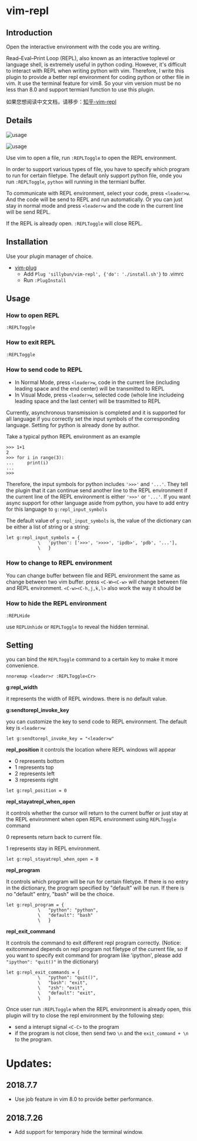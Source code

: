 # vim-repl

## Introduction

Open the interactive environment with the code you are writing.

Read–Eval–Print Loop (REPL), also known as an interactive toplevel or language shell, is extremely useful in python coding. However, it's difficult to interact with REPL when writing python with vim. Therefore, I write this plugin to provide a better repl environment for coding python or other file in vim. It use the terminal feature for vim8. So your vim version must be no less than 8.0 and support termianl function to use this plugin.

如果您想阅读中文文档，请移步：[知乎-vim-repl](https://zhuanlan.zhihu.com/p/37231865)

## Details

![usage](https://github.com/sillybun/vim-repl/blob/master/assets/repl.gif)

![usage](https://github.com/sillybun/vim-repl/blob/master/assets/bigarray_new.gif)

Use vim to open a file, run `:REPLToggle` to open the REPL environment.

In order to support various types of file, you have to specify which program to run for certain filetype. The default only support python file, onde you run `:REPLToggle`, `python` will running in the termianl buffer.

To communicate with REPL environment, select your code, press `<leader>w`. And the code will be send to REPL and run automatically.
Or you can just stay in normal mode and press `<leader>w` and the code in the current line will be send REPL.

If the REPL is already open. `:REPLToggle` will close REPL.

## Installation

Use your plugin manager of choice.

- [vim-plug](https://github.com/junegunn/vim-plug)
  - Add `Plug 'sillybun/vim-repl', {'do': './install.sh'}` to .vimrc
  - Run `:PlugInstall`

## Usage

### How to open REPL

```
:REPLToggle
```

### How to exit REPL

```
:REPLToggle
```

### How to send code to REPL

- In Normal Mode, press `<leader>w`, code in the current line (including leading space and the end center) will be transmitted to REPL
- In Visual Mode, press `<leader>w`, selected code (whole line includeing leading space and the last center) will be trasmitted to REPL

Currently, asynchronous transmission is completed and it is supported for all language if you correctly set the input symbols of the corresponding language.
Setting for python is already done by author.

Take a typical python REPL environment as an example

```
>>> 1+1
2
>>> for i in range(3):
...     print(i)
...
>>>
```

Therefore, the input symbols for python includes `'>>>'` and `'...'`. They tell the plugin that it can continue send another line to the REPL environment if the current line of the REPL environment is either `'>>>'` or `'...'`. If you want async support for other language aside from python, you have to add entry for this language to `g:repl_input_symbols`

The default value of `g:repl_input_symbols` is, the value of the dictionary can be either a list of string or a string:

```
let g:repl_input_symbols = {
            \   'python': ['>>>', '>>>>', 'ipdb>', 'pdb', '...'],
            \   }
```


### How to change to REPL environment

You can change buffer between file and REPL environment the same as change between two vim buffer. press `<C-W><C-w>` will change between file and REPL environment. `<C-w><C-h,j,k,l>` also work the way it should be

### How to hide the REPL environment

```
:REPLHide
```

use `REPLUnhide` or `REPLToggle` to reveal the hidden terminal.

## Setting

you can bind the `REPLToggle` command to a certain key to make it more convenience.

```
nnoremap <leader>r :REPLToggle<Cr>
```

**g:repl_width**

it represents the width of REPL windows. there is no default value.

**g:sendtorepl_invoke_key**

you can customize the key to send code to REPL environment. The default key is `<leader>w`

```
let g:sendtorepl_invoke_key = "<leader>w"
```

**repl_position**
it controls the location where REPL windows will appear
- 0 represents bottom
- 1 represents top
- 2 represents left
- 3 represents right

```
let g:repl_position = 0
```

**repl_stayatrepl_when_open**

it controls whether the cursor will return to the current buffer or just stay at the REPL environment when open REPL environment using `REPLToggle` command

0 represents return back to current file.

1 represents stay in REPL environment.

```
let g:repl_stayatrepl_when_open = 0
```

**repl_program**

It controls which program will be run for certain filetype. If there is no entry in the dictionary, the program specified by "default" will be run. If there is no "default" entry, "bash" will be the choice.

```
let g:repl_program = {
			\	"python": "python",
			\	"default": "bash"
			\	}
```

**repl_exit_command**

It controls the command to exit different repl program correctly. (Notice: exitcommand depends on repl program not filetype of the current file, so if you want to specify exit command for program like 'ipython', please add `"ipython": "quit()"` in the dictionary)

```
let g:repl_exit_commands = {
			\	"python": "quit()",
			\	"bash": "exit",
			\	"zsh": "exit",
			\	"default": "exit",
			\	}
```

Once user run `:REPLToggle` when the REPL environment is already open, this plugin will try to close the repl environment by the following step:

- send a interupt signal `<C-C>` to the program
- if the program is not close, then send two `\n` and the `exit_command + \n` to the program.

# Updates:

## 2018.7.7

- Use job feature in vim 8.0 to provide better performance.

## 2018.7.26

- Add support for temporary hide the terminal window.
